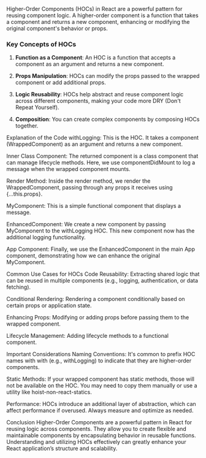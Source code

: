 Higher-Order Components (HOCs) in React are a powerful pattern for reusing component logic. A higher-order component is a function that takes a component and returns a new component, enhancing or modifying the original component's behavior or props.

### Key Concepts of HOCs

1.  **Function as a Component**: An HOC is a function that accepts a component as an argument and returns a new component.

2.  **Props Manipulation**: HOCs can modify the props passed to the wrapped component or add additional props.

3.  **Logic Reusability**: HOCs help abstract and reuse component logic across different components, making your code more DRY (Don't Repeat Yourself).

4.  **Composition**: You can create complex components by composing HOCs together.

Explanation of the Code
withLogging: This is the HOC. It takes a component (WrappedComponent) as an argument and returns a new component.

Inner Class Component: The returned component is a class component that can manage lifecycle methods. Here, we use componentDidMount to log a message when the wrapped component mounts.

Render Method: Inside the render method, we render the WrappedComponent, passing through any props it receives using {...this.props}.

MyComponent: This is a simple functional component that displays a message.

EnhancedComponent: We create a new component by passing MyComponent to the withLogging HOC. This new component now has the additional logging functionality.

App Component: Finally, we use the EnhancedComponent in the main App component, demonstrating how we can enhance the original MyComponent.

Common Use Cases for HOCs
Code Reusability: Extracting shared logic that can be reused in multiple components (e.g., logging, authentication, or data fetching).

Conditional Rendering: Rendering a component conditionally based on certain props or application state.

Enhancing Props: Modifying or adding props before passing them to the wrapped component.

Lifecycle Management: Adding lifecycle methods to a functional component.

Important Considerations
Naming Conventions: It's common to prefix HOC names with with (e.g., withLogging) to indicate that they are higher-order components.

Static Methods: If your wrapped component has static methods, those will not be available on the HOC. You may need to copy them manually or use a utility like hoist-non-react-statics.

Performance: HOCs introduce an additional layer of abstraction, which can affect performance if overused. Always measure and optimize as needed.

Conclusion
Higher-Order Components are a powerful pattern in React for reusing logic across components. They allow you to create flexible and maintainable components by encapsulating behavior in reusable functions. Understanding and utilizing HOCs effectively can greatly enhance your React application’s structure and scalability.